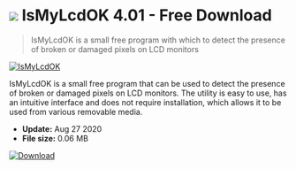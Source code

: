 # ![](https://cdn.softexe.net/static/icon/b/ismylcdok-3640.png) IsMyLcdOK 4.01  - Free Download

> IsMyLcdOK is a small free program with which to detect the presence of broken or damaged pixels on LCD monitors

[![IsMyLcdOK](https:https://tse2.mm.bing.net/th?id=OIP.I4yVB70ASK8IL3-XLLXzlwHaFj&pid=Api)](https://softexe.net/win/system/diagnostics-tests/ismylcdok:cfdR.html)

IsMyLcdOK is a small free program that can be used to detect the presence of broken or damaged pixels on LCD monitors. The utility is easy to use, has an intuitive interface and does not require installation, which allows it to be used from various removable media.


- **Update:** Aug 27 2020
- **File size:** 0.06 MB

[![Download](https://cdn.softexe.net/static/img/download.png)](https://softexe.net/win/system/diagnostics-tests/ismylcdok:cfdR.html)

